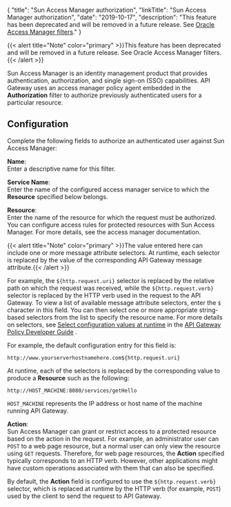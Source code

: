 {
"title": "Sun Access Manager authorization",
"linkTitle": "Sun Access Manager authorization",
"date": "2019-10-17",
"description": "This feature has been deprecated and will be removed in a future release. See [Oracle Access Manager filters](%3Ca%20href=)."
}
﻿

{{< alert title="Note" color="primary" >}}This feature has been deprecated and will be removed in a future release. See Oracle Access Manager filters.{{< /alert >}}

Sun Access Manager is an identity management product that provides authentication, authorization, and single sign-on (SSO) capabilities. API Gateway uses an access manager policy agent embedded in the **Authorization** filter to authorize previously authenticated users for a particular resource.

Configuration
-------------

Complete the following fields to authorize an authenticated user against Sun Access Manager:

**Name**:\
Enter a descriptive name for this filter.

**Service Name**:\
Enter the name of the configured access manager service to which the **Resource** specified below belongs.

**Resource**:\
Enter the name of the resource for which the request must be authorized. You can configure access rules for protected resources with Sun Access Manager. For more details, see the access manager documentation.

{{< alert title="Note" color="primary" >}}The value entered here can include one or more message attribute selectors. At runtime, each selector is replaced by the value of the corresponding API Gateway message attribute.{{< /alert >}}

For example, the `${http.request.uri}` selector is replaced by the relative path on which the request was received, while the `${http.request.verb}` selector is replaced by the HTTP verb used in the request to the API Gateway. To view a list of available message attribute selectors, enter the `$` character in this field. You can then select one or more appropriate string-based selectors from the list to specify the resource name. For more details on selectors, see
[Select configuration values at runtime](/csh?context=630&product=prod-api-gateway-77)
in the
[API Gateway Policy Developer Guide](/bundle/APIGateway_77_PolicyDevGuide_allOS_en_HTML5/)
.

For example, the default configuration entry for this field is:

``` {space="preserve"}
http://www.yourserverhostnamehere.com${http.request.uri}
```

At runtime, each of the selectors is replaced by the corresponding value to produce a **Resource** such as the following:

``` {space="preserve"}
http://HOST_MACHINE:8080/services/getHello
```

`HOST_MACHINE` represents the IP address or host name of the machine running API Gateway.

**Action**:\
Sun Access Manager can grant or restrict access to a protected resource based on the action in the request. For example, an administrator user can `POST` to a web page resource, but a normal user can only view the resource using `GET` requests. Therefore, for web page resources, the **Action** specified typically corresponds to an HTTP verb. However, other applications might have custom operations associated with them that can also be specified.

By default, the **Action** field is configured to use the `${http.request.verb}` selector, which is replaced at runtime by the HTTP verb (for example, `POST`) used by the client to send the request to API Gateway.
